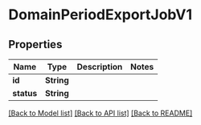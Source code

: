 # DomainPeriodExportJobV1

## Properties

Name | Type | Description | Notes
------------ | ------------- | ------------- | -------------
**id** | **String** |  |
**status** | **String** |  |

[[Back to Model list]](../README.md#documentation-for-models) [[Back to API list]](../README.md#documentation-for-api-endpoints) [[Back to README]](../README.md)
